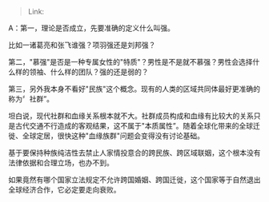 > Link: 

A：第一，理论是否成立，先要准确的定义什么叫强。

比如一诸葛亮和张飞谁强？项羽强还是刘邦强？

第二，"慕强"是否是一种专属女性的"特质"？男性是不是就不慕强？男性会选择什么样的领袖、什么样的团队？强的还是弱的？

第三，另外我本身不看好"民族"这个概念。现有的人类的区域共同体最好更准确的称为〞社群”。

坦白说，现代社群和血缘关系根本就不大。社群成员构成和血缘有比较大的关系只是古代交通不行造成的客观结果，这不属于"本质属性”。随着全球化带来的全球迁徙、全球定居，很快这种"血缘族群"问题会变得没有讨论基础。

基于要保持种族纯洁性去禁止人家情投意合的跨民族、跨区域联姻，这个根本没有法律依据和合理立场，也办不到。

如果竟然有哪个国家立法规定不允许跨国婚姻、跨国迁徙，这个国家等于自然退出全球经济合作，它必定要走向衰败。
